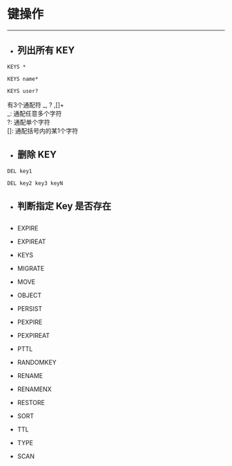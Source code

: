 # 键操作

---

* ## 列出所有 KEY

```
KEYS *

KEYS name*

KEYS user?
```

有3个通配符 _, ? ,\[\]+    
_: 通配任意多个字符  
?: 通配单个字符  
\[\]: 通配括号内的某1个字符

* ## 删除 KEY

```
DEL key1

DEL key2 key3 keyN
```

* ## 判断指定 Key 是否存在

## 

* EXPIRE

* EXPIREAT

* KEYS

* MIGRATE

* MOVE

* OBJECT

* PERSIST

* PEXPIRE

* PEXPIREAT

* PTTL

* RANDOMKEY

* RENAME

* RENAMENX

* RESTORE

* SORT

* TTL

* TYPE

* SCAN



